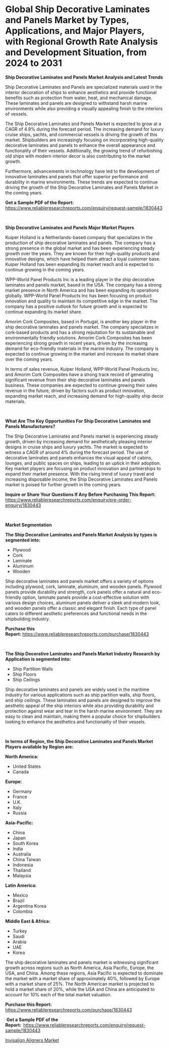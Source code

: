 <p><h1>Global Ship Decorative Laminates and Panels Market by Types, Applications, and Major Players, with Regional Growth Rate Analysis and Development Situation, from 2024 to 2031</h1></p><p><strong>Ship Decorative Laminates and Panels Market Analysis and Latest Trends</strong></p>
<p><p>Ship Decorative Laminates and Panels are specialized materials used in the interior decoration of ships to enhance aesthetics and provide functional benefits such as protection from water, heat, and mechanical damage. These laminates and panels are designed to withstand harsh marine environments while also providing a visually appealing finish to the interiors of vessels.</p><p>The Ship Decorative Laminates and Panels Market is expected to grow at a CAGR of 4.9% during the forecast period. The increasing demand for luxury cruise ships, yachts, and commercial vessels is driving the growth of this market. Shipbuilders are increasingly focusing on incorporating high-quality decorative laminates and panels to enhance the overall appearance and functionality of their vessels. Additionally, the growing trend of refurbishing old ships with modern interior decor is also contributing to the market growth.</p><p>Furthermore, advancements in technology have led to the development of innovative laminates and panels that offer superior performance and durability in marine environments. These trends are expected to continue driving the growth of the Ship Decorative Laminates and Panels Market in the coming years.</p></p>
<p><strong>Get a Sample PDF of the Report:&nbsp;</strong> <a href="https://www.reliableresearchreports.com/enquiry/request-sample/1830443">https://www.reliableresearchreports.com/enquiry/request-sample/1830443</a></p>
<p>&nbsp;</p>
<p><strong>Ship Decorative Laminates and Panels Major Market Players</strong></p>
<p><p>Kuiper Holland is a Netherlands-based company that specializes in the production of ship decorative laminates and panels. The company has a strong presence in the global market and has been experiencing steady growth over the years. They are known for their high-quality products and innovative designs, which have helped them attract a loyal customer base. Kuiper Holland has been expanding its market reach and is expected to continue growing in the coming years.</p><p>WPP-World Panel Products Inc is a leading player in the ship decorative laminates and panels market, based in the USA. The company has a strong market presence in North America and has been expanding its operations globally. WPP-World Panel Products Inc has been focusing on product innovation and quality to maintain its competitive edge in the market. The company has a positive outlook for future growth and is expected to continue expanding its market share.</p><p>Amorim Cork Composites, based in Portugal, is another key player in the ship decorative laminates and panels market. The company specializes in cork-based products and has a strong reputation for its sustainable and environmentally friendly solutions. Amorim Cork Composites has been experiencing strong growth in recent years, driven by the increasing demand for eco-friendly materials in the marine industry. The company is expected to continue growing in the market and increase its market share over the coming years.</p><p>In terms of sales revenue, Kuiper Holland, WPP-World Panel Products Inc, and Amorim Cork Composites have a strong track record of generating significant revenue from their ship decorative laminates and panels business. These companies are expected to continue growing their sales revenue in the future, driven by factors such as product innovation, expanding market reach, and increasing demand for high-quality ship decor materials.</p></p>
<p>&nbsp;</p>
<p><strong>What Are The Key Opportunities For Ship Decorative Laminates and Panels Manufacturers?</strong></p>
<p><p>The Ship Decorative Laminates and Panels market is experiencing steady growth, driven by increasing demand for aesthetically pleasing interior designs in cruise ships and luxury yachts. The market is expected to witness a CAGR of around 4% during the forecast period. The use of decorative laminates and panels enhances the visual appeal of cabins, lounges, and public spaces on ships, leading to an uptick in their adoption. Key market players are focusing on product innovation and partnerships to expand their market presence. With the rising trend of luxury travel and increasing disposable income, the Ship Decorative Laminates and Panels market is poised for further growth in the coming years.</p></p>
<p><strong>Inquire or Share Your Questions If Any Before Purchasing This Report:</strong> <a href="https://www.reliableresearchreports.com/enquiry/pre-order-enquiry/1830443">https://www.reliableresearchreports.com/enquiry/pre-order-enquiry/1830443</a></p>
<p>&nbsp;</p>
<p><strong>Market Segmentation</strong></p>
<p><strong>The Ship Decorative Laminates and Panels Market Analysis by types is segmented into:</strong></p>
<p><ul><li>Plywood</li><li>Cork</li><li>Laminate</li><li>Aluminum</li><li>Wooden</li></ul></p>
<p><p>Ship decorative laminates and panels market offers a variety of options including plywood, cork, laminate, aluminum, and wooden panels. Plywood panels provide durability and strength, cork panels offer a natural and eco-friendly option, laminate panels provide a cost-effective solution with various design choices, aluminum panels deliver a sleek and modern look, and wooden panels offer a classic and elegant finish. Each type of panel caters to different aesthetic preferences and functional needs in the shipbuilding industry.</p></p>
<p><strong>Purchase this Report:&nbsp;</strong><a href="https://www.reliableresearchreports.com/purchase/1830443">https://www.reliableresearchreports.com/purchase/1830443</a></p>
<p>&nbsp;</p>
<p><strong>The Ship Decorative Laminates and Panels Market Industry Research by Application is segmented into:</strong></p>
<p><ul><li>Ship Partition Walls</li><li>Ship Floors</li><li>Ship Ceilings</li></ul></p>
<p><p>Ship decorative laminates and panels are widely used in the maritime industry for various applications such as ship partition walls, ship floors, and ship ceilings. These laminates and panels are designed to improve the aesthetic appeal of the ship interiors while also providing durability and protection against wear and tear in the harsh marine environment. They are easy to clean and maintain, making them a popular choice for shipbuilders looking to enhance the aesthetics and functionality of their vessels.</p></p>
<p>&nbsp;</p>
<p><strong>In terms of Region, the Ship Decorative Laminates and Panels Market Players available by Region are:</strong></p>
<p>
    <p> <strong> North America: </strong>
        <ul>
            <li>United States</li>
            <li>Canada</li>
        </ul>
        </p> 
    <p> <strong> Europe: </strong>
        <ul>
            <li>Germany</li>
            <li>France</li>
            <li>U.K.</li>
            <li>Italy</li>
            <li>Russia</li>
        </ul>
        </p> 
    <p> <strong> Asia-Pacific: </strong>
        <ul>
            <li>China</li>
            <li>Japan</li>
            <li>South Korea</li>
            <li>India</li>
            <li>Australia</li>
            <li>China Taiwan</li>
            <li>Indonesia</li>
            <li>Thailand</li>
            <li>Malaysia</li>
        </ul>
        </p> 
    <p> <strong> Latin America: </strong>
        <ul>
            <li>Mexico</li>
            <li>Brazil</li>
            <li>Argentina Korea</li>
            <li>Colombia</li>
        </ul>
        </p> 
    <p> <strong> Middle East & Africa: </strong>
        <ul>
            <li>Turkey</li>
            <li>Saudi</li>
            <li>Arabia</li>
            <li>UAE</li>
            <li>Korea</li>
        </ul>
    </p>
    </p>
<p><p>The ship decorative laminates and panels market is witnessing significant growth across regions such as North America, Asia Pacific, Europe, the USA, and China. Among these regions, Asia Pacific is expected to dominate the market with a market share of approximately 40%, followed by Europe with a market share of 25%. The North American market is projected to hold a market share of 20%, while the USA and China are anticipated to account for 10% each of the total market valuation.</p></p>
<p><strong>Purchase this Report: </strong><a href="https://www.reliableresearchreports.com/purchase/1830443">https://www.reliableresearchreports.com/purchase/1830443</a></p>
<p>&nbsp;<strong>Get a Sample PDF of the Report:&nbsp;&nbsp;</strong><a href="https://www.reliableresearchreports.com/enquiry/request-sample/1830443">https://www.reliableresearchreports.com/enquiry/request-sample/1830443</a></p>
<p><strong></strong></p>
<p><p><a href="https://full-wildebeest-80b.notion.site/Global-Invisalign-Aligners-Market-Size-and-Market-Trends-Insights-and-Projections-from-2024-to-2031-ab3407f29a614e359d86127bc5a109e0">Invisalign Aligners Market</a></p></p>